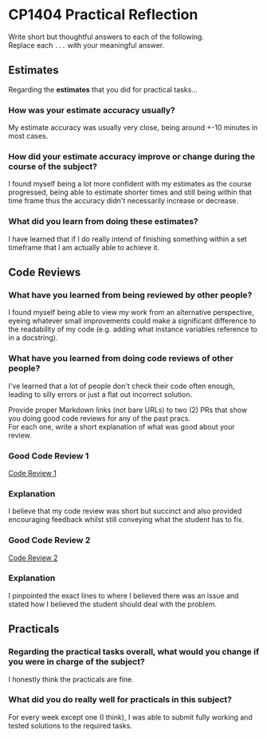 # CP1404 Practical Reflection

Write short but thoughtful answers to each of the following.  
Replace each `...` with your meaningful answer.

## Estimates

Regarding the **estimates** that you did for practical tasks...

### How was your estimate accuracy usually?

My estimate accuracy was usually very close, being around +-10 minutes in most cases.

### How did your estimate accuracy improve or change during the course of the subject?

I found myself being a lot more confident with my estimates as the course progressed, being able to estimate shorter
times and still being within that time frame thus the accuracy didn't necessarily increase or decrease.

### What did you learn from doing these estimates?

I have learned that if I do really intend of finishing something within a set timeframe that I am actually able to
achieve it.

## Code Reviews

### What have you learned from being reviewed by other people?

I found myself being able to view my work from an alternative perspective, eyeing whatever small improvements could 
make a significant difference to the readability of my code (e.g. adding what instance variables reference to in a
docstring).

### What have you learned from doing code reviews of other people?

I've learned that a lot of people don't check their code often enough, leading to silly errors or just a flat out
incorrect solution.

Provide proper Markdown links (not bare URLs) to two (2) PRs that show you doing good code reviews for any of the past
pracs.  
For each one, write a short explanation of what was good about your review.

### Good Code Review 1

[Code Review 1](https://github.com/LimDongXian/cp1404practicals/pull/5)

### Explanation

I believe that my code review was short but succinct and also provided encouraging feedback whilst still conveying what
the student has to fix.

### Good Code Review 2

[Code Review 2](https://github.com/Tan-ming-kai/cp1404practicals/pull/1)

### Explanation

I pinpointed the exact lines to where I believed there was an issue and stated how I believed the student should deal 
with the problem.

## Practicals

### Regarding the **practical tasks** overall, what would you change if you were in charge of the subject?

I honestly think the practicals are fine.

### What did you do really well for practicals in this subject?

For every week except one (I think), I was able to submit fully working and tested solutions to the required tasks.